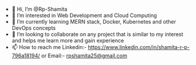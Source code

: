- 👋 Hi, I’m @Rp-Shamita
- 👀 I’m interested in Web Development and Cloud Computing
- 🌱 I’m currently learning MERN stack, Docker, Kubernetes and other DevOps concepts
- 💞️ I’m looking to collaborate on any project that is similar to my interest and helps me learn more and gain experience
- 📫 How to reach me Linkedin:- https://www.linkedin.com/in/shamita-r-p-796a18194/ or  Email:- rpshamita25@gmail.com

<!--- 
Rp-Shamita/Rp-Shamita is a ✨ special ✨ repository because its `README.md` (this file) appears on your GitHub profile.
You can click the Preview link to take a look at your changes.
--->
